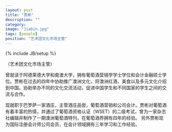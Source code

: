 ```yaml
---
layout: post
title: "贾彬"
description: ""
category: 
image: "Jiabin.jpg"
tags: [people]
position: "艺术团文化市场主管"
---
```

{% include JB/setup %}


（艺术团文化市场主管）


曾就读于阿德莱德大学和南澳大学，拥有葡萄酒营销学学士学位和会计金融硕士学位。贾彬在过去的四年中协助推广澳洲文化，将澳洲红酒，美食以及多元文化介绍到中国。协助举办不同的文化交流活动，促进中国学生和不同国家的学生之间的交流与合作。

现就职于巴罗萨一家酒庄，主管酒庄品尝，葡萄酒营销和公司会计。贾彬对葡萄酒有着丰富的热情，并通过了葡萄酒资格认证（WSET）的二级考试，曾为一家杂志社编辑并制作了一期澳洲葡萄酒特刊，在葡萄酒界拥有四年的经验。 另外贾彬现为国际注册会计师公司会员，在会计领域拥有三年学习和工作经验。
